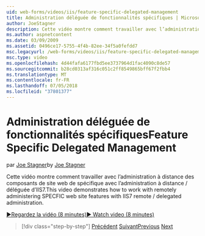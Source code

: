 ```yaml
---
uid: web-forms/videos/iis/feature-specific-delegated-management
title: Administration déléguée de fonctionnalités spécifiques | Microsoft Docs
author: JoeStagner
description: Cette vidéo montre comment travailler avec l’administration à distance des composants de site web de spécifique avec l’administration à distance / déléguée d’IIS7.
ms.author: aspnetcontent
ms.date: 03/09/2009
ms.assetid: 0496ce17-5755-4f4b-82ee-34f5a0fefdd7
msc.legacyurl: /web-forms/videos/iis/feature-specific-delegated-management
msc.type: video
ms.openlocfilehash: 4d44fafa6177fbd5ee3737964d1fac4090c8de57
ms.sourcegitcommit: b28cd0313af316c051c2ff8549865bff67f2fbb4
ms.translationtype: MT
ms.contentlocale: fr-FR
ms.lasthandoff: 07/05/2018
ms.locfileid: "37801377"
---
```

<a name="feature-specific-delegated-management"></a><span data-ttu-id="83fdd-103">Administration déléguée de fonctionnalités spécifiques</span><span class="sxs-lookup"><span data-stu-id="83fdd-103">Feature Specific Delegated Management</span></span>
====================
<span data-ttu-id="83fdd-104">par [Joe Stagner](https://github.com/JoeStagner)</span><span class="sxs-lookup"><span data-stu-id="83fdd-104">by [Joe Stagner](https://github.com/JoeStagner)</span></span>

<span data-ttu-id="83fdd-105">Cette vidéo montre comment travailler avec l’administration à distance des composants de site web de spécifique avec l’administration à distance / déléguée d’IIS7.</span><span class="sxs-lookup"><span data-stu-id="83fdd-105">This video demonstrates how to work with remotely administering SPECFIC web site features with IIS7 remote / delegated administration.</span></span>

[<span data-ttu-id="83fdd-106">&#9654;Regardez la vidéo (8 minutes)</span><span class="sxs-lookup"><span data-stu-id="83fdd-106">&#9654; Watch video (8 minutes)</span></span>](https://channel9.msdn.com/Blogs/ASP-NET-Site-Videos/feature-specific-delegated-management)

> [!div class="step-by-step"]
> <span data-ttu-id="83fdd-107">[Précédent](working-with-iis7-deligated-admin.md)
> [Suivant](troubleshooting-production-aspnet-apps.md)</span><span class="sxs-lookup"><span data-stu-id="83fdd-107">[Previous](working-with-iis7-deligated-admin.md)
[Next](troubleshooting-production-aspnet-apps.md)</span></span>
